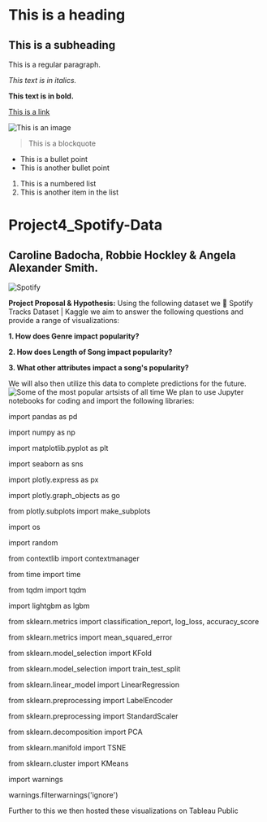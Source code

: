 # This is a heading

## This is a subheading

This is a regular paragraph.

*This text is in italics.*

**This text is in bold.**

[This is a link](https://www.example.com)

![This is an image](https://www.example.com/image.jpg)

> This is a blockquote

- This is a bullet point
- This is another bullet point

1. This is a numbered list
2. This is another item in the list




# Project4_Spotify-Data

## Caroline Badocha, Robbie Hockley & Angela Alexander Smith.

![Spotify](https://storage.googleapis.com/pr-newsroom-wp/1/2018/11/Spotify_Logo_CMYK_Green.png)

**Project Proposal & Hypothesis:**
Using the following dataset we 🎹 Spotify Tracks Dataset | Kaggle we aim to answer the following questions and provide a range of visualizations:

**1. How does Genre impact popularity?**

**2. How does Length of Song impact popularity?**

**3. What other attributes impact a song's popularity?**


We will also then utilize this data to complete predictions for the future.
![Some of the most popular artsists of all time](https://www.rollingstone.com/wp-content/uploads/2021/09/RS_500_Great_Songs_1800x1200.jpg?w=1581&h=1054&crop=1)
We plan to use Jupyter notebooks for coding and import the following libraries:

import pandas as pd

import numpy as np

import matplotlib.pyplot as plt

import seaborn as sns

import plotly.express as px

import plotly.graph_objects as go

from plotly.subplots import make_subplots

import os

import random

from contextlib import contextmanager

from time import time

from tqdm import tqdm

import lightgbm as lgbm

from sklearn.metrics import classification_report, log_loss, accuracy_score

from sklearn.metrics import mean_squared_error

from sklearn.model_selection import KFold

from sklearn.model_selection import train_test_split

from sklearn.linear_model import LinearRegression

from sklearn.preprocessing import LabelEncoder

from sklearn.preprocessing import StandardScaler

from sklearn.decomposition import PCA

from sklearn.manifold import TSNE

from sklearn.cluster import KMeans

import warnings

warnings.filterwarnings('ignore')

Further to this we then hosted these visualizations on Tableau Public 


